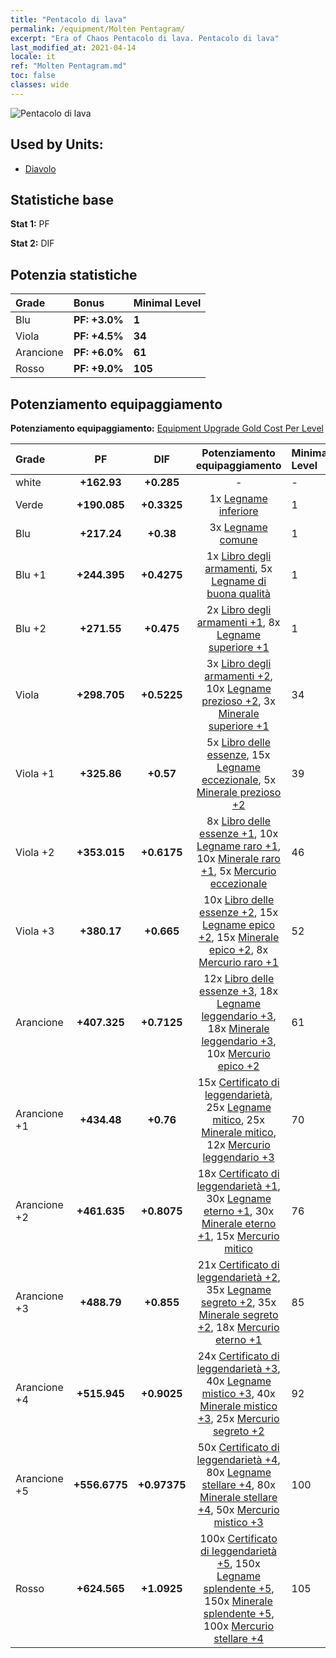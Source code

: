 ```yaml
---
title: "Pentacolo di lava"
permalink: /equipment/Molten Pentagram/
excerpt: "Era of Chaos Pentacolo di lava. Pentacolo di lava"
last_modified_at: 2021-04-14
locale: it
ref: "Molten Pentagram.md"
toc: false
classes: wide
---
```


  ![Pentacolo di lava](/images/e/e_5072.png)

## Used by Units:

* [Diavolo](/it/units/Devil/) 


## Statistiche base
 **Stat 1:** PF

 **Stat 2:** DIF

## Potenzia statistiche

  |     Grade    |   Bonus | Minimal Level | 
  |:-------------|:--------|:--------------| 
  | Blu | **PF: +3.0%** | **1** | 
  | Viola | **PF: +4.5%** | **34** | 
  | Arancione | **PF: +6.0%** | **61** | 
  | Rosso | **PF: +9.0%** | **105** | 


## Potenziamento equipaggiamento
 **Potenziamento equipaggiamento:** [Equipment Upgrade Gold Cost Per Level](/equipment/EquipmentUpgradeCostPerLevel/) 

  |          Grade      | PF | DIF | Potenziamento equipaggiamento | Minimal Level |
  |:--------------------|:---------:|:---------:|:----------------:|:--------------|
  | white | **+162.93** | **+0.285** | - | - |
  | Verde | **+190.085** | **+0.3325** | 1x [Legname inferiore](/it/Items/mat_1/) | 1 |
  | Blu | **+217.24** | **+0.38** | 3x [Legname comune](/it/Items/mat_7/) | 1 |
  | Blu +1 | **+244.395** | **+0.4275** | 1x [Libro degli armamenti](/it/Items/mat_18/), 5x [Legname di buona qualità](/it/Items/mat_13/) | 1 |
  | Blu +2 | **+271.55** | **+0.475** | 2x [Libro degli armamenti +1](/it/Items/mat_25/), 8x [Legname superiore +1](/it/Items/mat_20/) | 1 |
  | Viola | **+298.705** | **+0.5225** | 3x [Libro degli armamenti +2](/it/Items/mat_32/), 10x [Legname prezioso +2](/it/Items/mat_27/), 3x [Minerale superiore +1](/it/Items/mat_19/) | 34 |
  | Viola +1 | **+325.86** | **+0.57** | 5x [Libro delle essenze](/it/Items/mat_39/), 15x [Legname eccezionale](/it/Items/mat_34/), 5x [Minerale prezioso +2](/it/Items/mat_26/) | 39 |
  | Viola +2 | **+353.015** | **+0.6175** | 8x [Libro delle essenze +1](/it/Items/mat_46/), 10x [Legname raro +1](/it/Items/mat_41/), 10x [Minerale raro +1](/it/Items/mat_40/), 5x [Mercurio eccezionale](/it/Items/mat_35/) | 46 |
  | Viola +3 | **+380.17** | **+0.665** | 10x [Libro delle essenze +2](/it/Items/mat_53/), 15x [Legname epico +2](/it/Items/mat_48/), 15x [Minerale epico +2](/it/Items/mat_47/), 8x [Mercurio raro +1](/it/Items/mat_42/) | 52 |
  | Arancione | **+407.325** | **+0.7125** | 12x [Libro delle essenze +3](/it/Items/mat_60/), 18x [Legname leggendario +3](/it/Items/mat_55/), 18x [Minerale leggendario +3](/it/Items/mat_54/), 10x [Mercurio epico +2](/it/Items/mat_49/) | 61 |
  | Arancione +1 | **+434.48** | **+0.76** | 15x [Certificato di leggendarietà](/it/Items/mat_67/), 25x [Legname mitico](/it/Items/mat_62/), 25x [Minerale mitico](/it/Items/mat_61/), 12x [Mercurio leggendario +3](/it/Items/mat_56/) | 70 |
  | Arancione +2 | **+461.635** | **+0.8075** | 18x [Certificato di leggendarietà +1](/it/Items/mat_74/), 30x [Legname eterno +1](/it/Items/mat_69/), 30x [Minerale eterno +1](/it/Items/mat_68/), 15x [Mercurio mitico](/it/Items/mat_63/) | 76 |
  | Arancione +3 | **+488.79** | **+0.855** | 21x [Certificato di leggendarietà +2](/it/Items/mat_81/), 35x [Legname segreto +2](/it/Items/mat_76/), 35x [Minerale segreto +2](/it/Items/mat_75/), 18x [Mercurio eterno +1](/it/Items/mat_70/) | 85 |
  | Arancione +4 | **+515.945** | **+0.9025** | 24x [Certificato di leggendarietà +3](/it/Items/mat_88/), 40x [Legname mistico +3](/it/Items/mat_83/), 40x [Minerale mistico +3](/it/Items/mat_82/), 25x [Mercurio segreto +2](/it/Items/mat_77/) | 92 |
  | Arancione +5 | **+556.6775** | **+0.97375** | 50x [Certificato di leggendarietà +4](/it/Items/mat_95/), 80x [Legname stellare +4](/it/Items/mat_90/), 80x [Minerale stellare +4](/it/Items/mat_89/), 50x [Mercurio mistico +3](/it/Items/mat_84/) | 100 |
  | Rosso | **+624.565** | **+1.0925** | 100x [Certificato di leggendarietà +5](/it/Items/mat_102/), 150x [Legname splendente +5](/it/Items/mat_97/), 150x [Minerale splendente +5](/it/Items/mat_96/), 100x [Mercurio stellare +4](/it/Items/mat_91/) | 105 |

